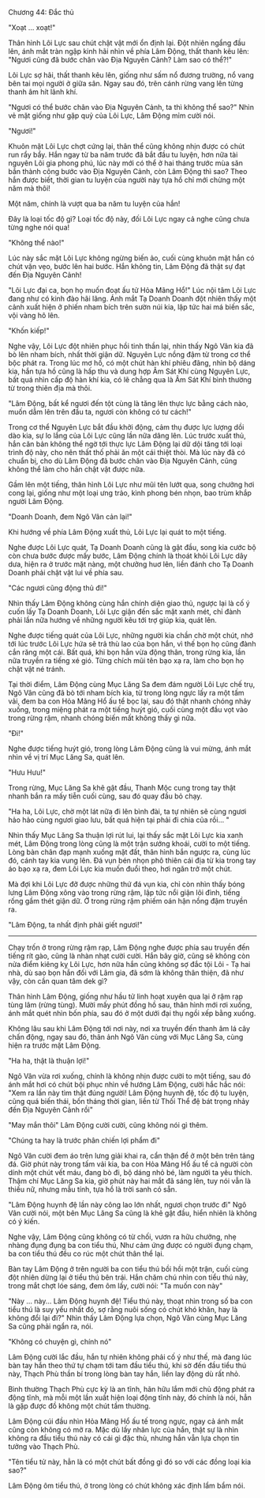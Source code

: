 




Chương 44: Đắc thủ


"Xoạt … xoạt!"

Thân hình Lôi Lực sau chút chật vật mới ổn định lại. Đột nhiên ngẩng đầu lên, ánh mắt tràn ngập kinh hãi nhìn về phía Lâm Động, thất thanh kêu lên: "Ngươi cũng đã bước chân vào Địa Nguyên Cảnh? Làm sao có thể?!"

Lôi Lực sợ hãi, thất thanh kêu lên, giống như sấm nổ đương trường, nổ vang bên tai mọi người ở giữa sân. Ngay sau đó, trên cánh rừng vang lên từng thanh âm hít lãnh khí.

"Ngươi có thể bước chân vào Địa Nguyên Cảnh, ta thì không thể sao?" Nhìn vẻ mặt giống như gặp quỷ của Lôi Lực, Lâm Động mỉm cười nói.

"Ngươi!"

Khuôn mặt Lôi Lực chợt cứng lại, thân thể cũng không nhịn được có chút run rẩy bẩy. Hắn ngay từ ba năm trước đã bắt đầu tu luyện, hơn nữa tài nguyên Lôi gia phong phú, lúc này mới có thể ở hai tháng trước mùa săn bắn thành công bước vào Địa Nguyên Cảnh, còn Lâm Động thì sao? Theo hắn được biết, thời gian tu luyện của người này tựa hồ chỉ mới chừng một năm mà thôi!

Một năm, chính là vượt qua ba năm tu luyện của hắn!

Đây là loại tốc độ gì? Loại tốc độ này, đối Lôi Lực ngay cả nghe cũng chưa từng nghe nói qua!

"Không thể nào!"

Lúc này sắc mặt Lôi Lực không ngừng biến ảo, cuối cùng khuôn mặt hắn có chút vặn vẹo, bước lên hai bước. Hắn không tin, Lâm Động đã thật sự đạt đến Địa Nguyên Cảnh!

"Lôi Lực đại ca, bọn họ muốn đoạt ấu tử Hỏa Mãng Hổ!" Lúc nội tâm Lôi Lực đang như có kinh đào hãi lãng. Ánh mắt Tạ Doanh Doanh đột nhiên thấy một cảnh xuất hiện ở phiến nham bích trên sườn núi kia, lập tức hai má biến sắc, vội vàng hô lên.

"Khốn kiếp!"

Nghe vậy, Lôi Lực đột nhiên phục hồi tinh thần lại, nhìn thấy Ngô Vân kia đã bò lên nham bích, nhất thời giận dữ. Nguyên Lực nồng đậm từ trong cơ thể bộc phát ra. Trong lúc mơ hồ, có một chút hàn khí phiêu đãng, nhìn bộ dáng kia, hắn tựa hồ cũng là hấp thu và dung hợp Âm Sát Khí cùng Nguyên Lực, bất quá nhìn cấp độ hàn khí kia, có lẽ chẳng qua là Âm Sát Khí bình thường từ trong thiên địa mà thôi.

"Lâm Động, bất kể ngươi đến tột cùng là tăng lên thực lực bằng cách nào, muốn dẫm lên trên đầu ta, ngươi còn không có tư cách!"

Trong cơ thể Nguyên Lực bắt đầu khởi động, cảm thụ được lực lượng dồi dào kia, sự lo lắng của Lôi Lực cũng lần nữa dâng lên. Lúc trước xuất thủ, hắn căn bản không thể ngờ tới thực lực Lâm Động lại dữ dội tăng tới loại trình độ này, cho nên thất thố phải ăn một cái thiệt thòi. Mà lúc này đã có chuẩn bị, cho dù Lâm Động đã bước chân vào Địa Nguyên Cảnh, cũng không thể làm cho hắn chật vật được nữa.

Gầm lên một tiếng, thân hình Lôi Lực như mũi tên lướt qua, song chưởng hơi cong lại, giống như một loại ưng trảo, kình phong bén nhọn, bao trùm khắp người Lâm Động.

"Doanh Doanh, đem Ngô Vân cản lại!"

Khi hướng về phía Lâm Động xuất thủ, Lôi Lực lại quát to một tiếng.

Nghe được Lôi Lực quát, Tạ Doanh Doanh cũng là gật đầu, song kia cước bộ còn chưa bước được mấy bước, Lâm Động chính là thoát khỏi Lôi Lực dây dưa, hiện ra ở trước mặt nàng, một chưởng huơ lên, liền đánh cho Tạ Doanh Doanh phải chật vật lui về phía sau.

"Các ngươi cũng động thủ đi!"

Nhìn thấy Lâm Động không cùng hắn chính diện giao thủ, ngược lại là cố ý cuốn lấy Tạ Doanh Doanh, Lôi Lực giận đến sắc mặt xanh mét, chỉ đành phải lần nữa hướng về những người kêu tới trợ giúp kia, quát lên.

Nghe được tiếng quát của Lôi Lực, những người kia chần chờ một chút, nhớ tới lúc trước Lôi Lực hứa sẽ trả thù lao của bọn hắn, vì thế bọn họ cũng đành cắn răng một cái. Bất quá, khi bọn hắn vừa động thân, trong rừng kia, lần nữa truyền ra tiếng xé gió. Từng chích mũi tên bạo xạ ra, làm cho bọn họ chật vật né tránh.

Tại thời điểm, Lâm Động cùng Mục Lăng Sa đem đám người Lôi Lực chế trụ, Ngô Vân cũng đã bò tới nham bích kia, từ trong lòng ngực lấy ra một tấm vải, đem ba con Hỏa Mãng Hổ ấu tể bọc lại, sau đó thật nhanh chóng nhảy xuống, trong miệng phát ra một tiếng huýt gió, cuối cùng một đầu vọt vào trong rừng rậm, nhanh chóng biến mất không thấy gì nữa.

"Đi!"

Nghe được tiếng huýt gió, trong lòng Lâm Động cũng là vui mừng, ánh mắt nhìn về vị trí Mục Lăng Sa, quát lên.

"Hưu Hưu!"

Trong rừng, Mục Lăng Sa khẽ gật đầu, Thanh Mộc cung trong tay thật nhanh bắn ra mấy tiễn cuối cùng, sau đó quay đầu bỏ chạy.

"Ha ha, Lôi Lực, chờ một lát nữa đi lên bình đài, ta tự nhiên sẽ cùng ngươi hảo hảo cùng ngươi giao lưu, bất quá hiện tại phải đi chia của rồi... "

Nhìn thấy Mục Lăng Sa thuận lợi rút lui, lại thấy sắc mặt Lôi Lực kia xanh mét, Lâm Động trong lòng cũng là một trận sướng khoái, cười to một tiếng. Lòng bàn chân đạp mạnh xuống mặt đất, thân hình bắn ngược ra, cùng lúc đó, cánh tay kia vung lên. Đá vụn bén nhọn phô thiên cái địa từ kia trong tay áo bạo xạ ra, đem Lôi Lực kia muốn đuổi theo, hơi ngăn trở một chút.

Mà đợi khi Lôi Lực đỡ được những thứ đá vụn kia, chỉ còn nhìn thấy bóng lưng Lâm Động xông vào trong rừng rậm, lập tức nổi giận lôi đình, tiếng rống gầm thét giận dữ. Ở trong rừng rậm phiếm oán hận nồng đậm truyền ra.

"Lâm Động, ta nhất định phải giết ngươi!"

***

Chạy trốn ở trong rừng rậm rạp, Lâm Động nghe được phía sau truyền đến tiếng rít gào, cũng là nhàn nhạt cười cười. Hắn bây giờ, cũng sẽ không còn nửa điểm kiêng kỵ Lôi Lực, hơn nữa hắn cũng không sợ đắc tội Lôi - Tạ hai nhà, dù sao bọn hắn đối với Lâm gia, đã sớm là không thân thiện, đã như vậy, còn cần quan tâm dek gì?

Thân hình Lâm Động, giống như hầu tử linh hoạt xuyên qua lại ở rậm rạp tùng lâm (rừng tùng). Mười mấy phút đồng hồ sau, thân hình mới rơi xuống, ánh mắt quét nhìn bốn phía, sau đó ở một dưới đại thụ ngồi xếp bằng xuống.

Không lâu sau khi Lâm Động tới nơi này, nơi xa truyền đến thanh âm lá cây chấn động, ngay sau đó, thân ảnh Ngô Vân cùng với Mục Lăng Sa, cùng hiện ra trước mặt Lâm Động.

"Ha ha, thật là thuận lợi!"

Ngô Vân vừa rơi xuống, chính là không nhịn được cười to một tiếng, sau đó ánh mắt hơi có chút bội phục nhìn về hướng Lâm Động, cười hắc hắc nói: "Xem ra lần này tìm thật đúng người! Lâm Động huynh đệ, tốc độ tu luyện, cũng quá biến thái, bốn tháng thời gian, liền từ Thối Thể đệ bát trọng nhảy đến Địa Nguyên Cảnh rồi"

"May mắn thôi" Lâm Động cười cười, cũng không nói gì thêm.

"Chúng ta hay là trước phân chiến lợi phẩm đi"

Ngô Vân cười đem áo trên lưng giải khai ra, cẩn thận để ở một bên trên tảng đá. Giờ phút này trong tấm vải kia, ba con Hỏa Mãng Hổ ấu tể cả người còn dính một chút vết máu, đang bò đi, bộ dáng nhỏ bé, làm người ta yêu thích. Thậm chí Mục Lăng Sa kia, giờ phút này hai mắt đã sáng lên, tuy nói vẫn là thiếu nữ, nhưng mẫu tính, tựa hồ là trời sanh có sẵn.

"Lâm Động huynh đệ lần này công lao lớn nhất, ngươi chọn trước đi" Ngô Vân cười nói, một bên Mục Lăng Sa cũng là khẽ gật đầu, hiển nhiên là không có ý kiến.

Nghe vậy, Lâm Động cũng không có từ chối, vươn ra hữu chưởng, nhẹ nhàng đụng đụng ba con tiểu thú, Như cảm ứng được có người đụng chạm, ba con tiểu thú đều co rúc một chút thân thể lại.

Bàn tay Lâm Động ở trên người ba con tiểu thú bồi hồi một trận, cuối cùng đột nhiên dừng lại ở tiểu thú bên trái. Hắn chăm chú nhìn con tiểu thú này, trong mắt chợt lóe sáng, đem ôm lấy, cười nói: "Ta muốn con này"

"Này … này... Lâm Động huynh đệ! Tiểu thú này, thoạt nhìn trong số ba con tiểu thú là suy yếu nhất đó, sợ rằng nuôi sống có chút khó khăn, hay là không đổi lại đi?" Nhìn thấy Lâm Động lựa chọn, Ngô Vân cùng Mục Lăng Sa cũng phải ngẩn ra, nói.

"Không có chuyện gì, chính nó"

Lâm Động cười lắc đầu, hắn tự nhiên không phải cố ý như thế, mà đang lúc bàn tay hắn theo thứ tự chạm tới tam đầu tiểu thú, khi sờ đến đầu tiểu thú này, Thạch Phù thần bí trong lòng bàn tay hắn, liền lay động dù rất nhỏ.

Bình thường Thạch Phù cực kỳ là an tĩnh, hãn hữu lắm mới chủ động phát ra động tĩnh, mà mỗi một lần xuất hiện loại động tĩnh này, đó chính là nói, hẳn là gặp được đồ không một chút tầm thường.

Lâm Động cúi đầu nhìn Hỏa Mãng Hổ ấu tế trong ngực, ngay cả ánh mắt cũng còn không có mở ra. Mặc dù lấy nhãn lực của hắn, thật sự là nhìn không ra đầu tiểu thú này có cái gì đặc thù, nhưng hắn vẫn lựa chọn tin tưởng vào Thạch Phù.

"Tên tiểu tử này, hẳn là có một chút bất đồng gì đó so với các đồng loại kia sao?"

Lâm Động ôm tiểu thú, ở trong lòng có chút không xác định lẩm bẩm nói.




